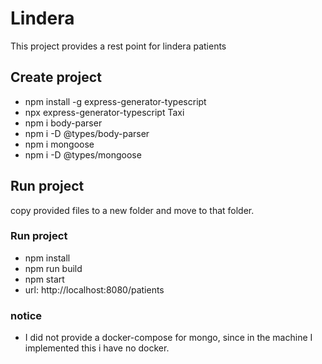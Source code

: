 # Lindera
This project provides a rest point for lindera patients

## Create project
- npm install -g express-generator-typescript
- npx express-generator-typescript Taxi
- npm i body-parser
- npm i -D @types/body-parser
- npm i mongoose
- npm i -D @types/mongoose

## Run project
copy provided files to a new folder and move to that folder.

### Run project
- npm install
- npm run build
- npm start
- url: http://localhost:8080/patients


### notice
- I did not provide a docker-compose for mongo, since in the machine I implemented this i have no docker.



